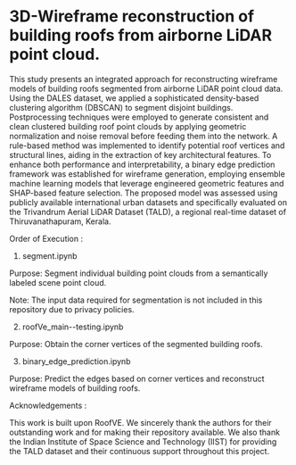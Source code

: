 # 3D-Wireframe reconstruction of building roofs from airborne LiDAR point cloud.
This study presents an integrated approach
for reconstructing wireframe models of building roofs segmented from airborne
LiDAR point cloud data. Using the DALES dataset, we applied a sophisticated
density-based clustering algorithm (DBSCAN) to segment disjoint buildings. Postprocessing
techniques were employed to generate consistent and clean clustered
building roof point clouds by applying geometric normalization and noise removal
before feeding them into the network. A rule-based method was implemented
to identify potential roof vertices and structural lines, aiding in the extraction of
key architectural features. To enhance both performance and interpretability, a
binary edge prediction framework was established for wireframe generation, employing
ensemble machine learning models that leverage engineered geometric
features and SHAP-based feature selection. The proposed model was assessed
using publicly available international urban datasets and specifically evaluated on
the Trivandrum Aerial LiDAR Dataset (TALD), a regional real-time dataset of Thiruvanathapuram, Kerala.



Order of Execution :
1. segment.ipynb

Purpose: Segment individual building point clouds from a semantically labeled scene point cloud.

Note: The input data required for segmentation is not included in this repository due to privacy policies.

2. roofVe_main--testing.ipynb

Purpose: Obtain the corner vertices of the segmented building roofs.

3. binary_edge_prediction.ipynb

Purpose: Predict the edges based on corner vertices and reconstruct wireframe models of building roofs.


Acknowledgements :

This work is built upon RoofVE. We sincerely thank the authors for their outstanding work and for making their repository available.
We also thank the Indian Institute of Space Science and Technology (IIST) for providing the TALD dataset and their continuous support throughout this project.

